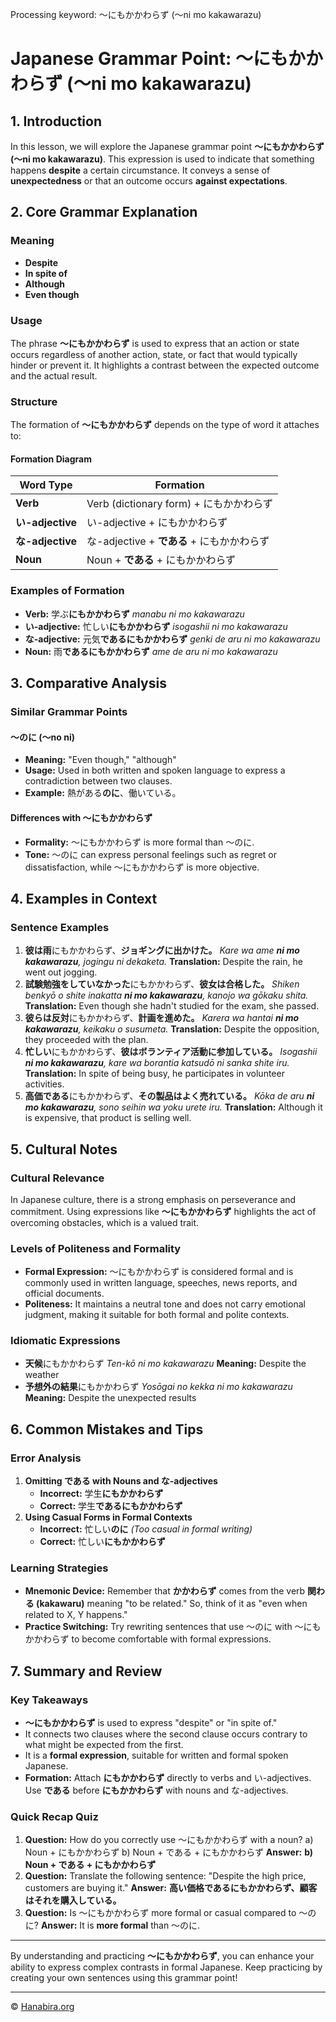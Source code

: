 Processing keyword: ～にもかかわらず (〜ni mo kakawarazu)
# Japanese Grammar Point: ～にもかかわらず (〜ni mo kakawarazu)

## 1. Introduction
In this lesson, we will explore the Japanese grammar point **～にもかかわらず (〜ni mo kakawarazu)**. This expression is used to indicate that something happens **despite** a certain circumstance. It conveys a sense of **unexpectedness** or that an outcome occurs **against expectations**.
## 2. Core Grammar Explanation
### Meaning
- **Despite**
- **In spite of**
- **Although**
- **Even though**
### Usage
The phrase **～にもかかわらず** is used to express that an action or state occurs regardless of another action, state, or fact that would typically hinder or prevent it. It highlights a contrast between the expected outcome and the actual result.
### Structure
The formation of **～にもかかわらず** depends on the type of word it attaches to:
#### Formation Diagram
| **Word Type**          | **Formation**                         |
|------------------------|---------------------------------------|
| **Verb**               | Verb (dictionary form) + にもかかわらず |
| **い-adjective**        | い-adjective + にもかかわらず           |
| **な-adjective**        | な-adjective + **である** + にもかかわらず |
| **Noun**               | Noun + **である** + にもかかわらず        |
### Examples of Formation
- **Verb:**
  学ぶ**にもかかわらず**
  *manabu ni mo kakawarazu*
- **い-adjective:**
  忙しい**にもかかわらず**
  *isogashii ni mo kakawarazu*
- **な-adjective:**
  元気**であるにもかかわらず**
  *genki de aru ni mo kakawarazu*
- **Noun:**
  雨**であるにもかかわらず**
  *ame de aru ni mo kakawarazu*
## 3. Comparative Analysis
### Similar Grammar Points
#### ～のに (〜no ni)
- **Meaning:** "Even though," "although"
- **Usage:** Used in both written and spoken language to express a contradiction between two clauses.
- **Example:** 熱がある**のに**、働いている。
#### Differences with ～にもかかわらず
- **Formality:** ～にもかかわらず is more formal than ～のに.
- **Tone:** ～のに can express personal feelings such as regret or dissatisfaction, while ～にもかかわらず is more objective.
## 4. Examples in Context
### Sentence Examples
1. **彼は雨**にもかかわらず、**ジョギングに出かけた。**
   *Kare wa ame **ni mo kakawarazu**, jogingu ni dekaketa.*
   **Translation:** Despite the rain, he went out jogging.
2. **試験勉強をしていなかった**にもかかわらず、**彼女は合格した。**
   *Shiken benkyō o shite inakatta **ni mo kakawarazu**, kanojo wa gōkaku shita.*
   **Translation:** Even though she hadn't studied for the exam, she passed.
3. **彼らは反対**にもかかわらず、**計画を進めた。**
   *Karera wa hantai **ni mo kakawarazu**, keikaku o susumeta.*
   **Translation:** Despite the opposition, they proceeded with the plan.
4. **忙しい**にもかかわらず、**彼はボランティア活動に参加している。**
   *Isogashii **ni mo kakawarazu**, kare wa borantia katsudō ni sanka shite iru.*
   **Translation:** In spite of being busy, he participates in volunteer activities.
5. **高価である**にもかかわらず、**その製品はよく売れている。**
   *Kōka de aru **ni mo kakawarazu**, sono seihin wa yoku urete iru.*
   **Translation:** Although it is expensive, that product is selling well.
## 5. Cultural Notes
### Cultural Relevance
In Japanese culture, there is a strong emphasis on perseverance and commitment. Using expressions like **～にもかかわらず** highlights the act of overcoming obstacles, which is a valued trait.
### Levels of Politeness and Formality
- **Formal Expression:** ～にもかかわらず is considered formal and is commonly used in written language, speeches, news reports, and official documents.
- **Politeness:** It maintains a neutral tone and does not carry emotional judgment, making it suitable for both formal and polite contexts.
### Idiomatic Expressions
- **天候**にもかかわらず
  *Ten-kō ni mo kakawarazu*
  **Meaning:** Despite the weather
- **予想外の結果**にもかかわらず
  *Yosōgai no kekka ni mo kakawarazu*
  **Meaning:** Despite the unexpected results
## 6. Common Mistakes and Tips
### Error Analysis
1. **Omitting である with Nouns and な-adjectives**
   - **Incorrect:** 学生**にもかかわらず**
   - **Correct:** 学生**であるにもかかわらず**
2. **Using Casual Forms in Formal Contexts**
   - **Incorrect:** 忙しい**のに**
     *(Too casual in formal writing)*
   - **Correct:** 忙しい**にもかかわらず**
### Learning Strategies
- **Mnemonic Device:** Remember that **かかわらず** comes from the verb **関わる (kakawaru)** meaning "to be related." So, think of it as "even when related to X, Y happens."
- **Practice Switching:** Try rewriting sentences that use ～のに with ～にもかかわらず to become comfortable with formal expressions.
## 7. Summary and Review
### Key Takeaways
- **～にもかかわらず** is used to express "despite" or "in spite of."
- It connects two clauses where the second clause occurs contrary to what might be expected from the first.
- It is a **formal expression**, suitable for written and formal spoken Japanese.
- **Formation:** Attach **にもかかわらず** directly to verbs and い-adjectives. Use **である** before **にもかかわらず** with nouns and な-adjectives.
### Quick Recap Quiz
1. **Question:** How do you correctly use ～にもかかわらず with a noun?
   a) Noun + にもかかわらず
   b) Noun + である + にもかかわらず
   **Answer:** **b) Noun + である + にもかかわらず**
2. **Question:** Translate the following sentence:
   "Despite the high price, customers are buying it."
   **Answer:** **高い価格であるにもかかわらず、顧客はそれを購入している。**
3. **Question:** Is ～にもかかわらず more formal or casual compared to ～のに?
   **Answer:** It is **more formal** than ～のに.

---
By understanding and practicing **～にもかかわらず**, you can enhance your ability to express complex contrasts in formal Japanese. Keep practicing by creating your own sentences using this grammar point!


---

© [Hanabira.org](https://hanabira.org)
